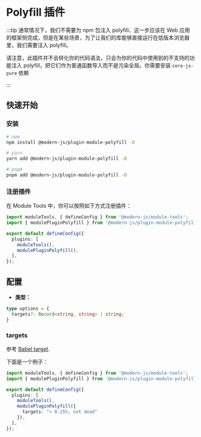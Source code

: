 # Polyfill 插件

:::tip
通常情况下，我们不需要为 npm 包注入 polyfill，这一步应该在 Web 应用的框架侧完成，但是在某些场景，为了让我们的库能够直接运行在低版本浏览器里，我们需要注入 polyfill。

请注意，此插件并不会转化你的代码语法，只会为你的代码中使用到的不支持的功能注入 polyfill，把它们作为普通函数导入而不是污染全局。你需要安装 `core-js-pure` 依赖

:::

## 快速开始

### 安装

```bash
# npm
npm install @modern-js/plugin-module-polyfill -D

# yarn
yarn add @modern-js/plugin-module-polyfill -D

# pnpm
pnpm add @modern-js/plugin-module-polyfill -D
```

### 注册插件

在 Module Tools 中，你可以按照如下方式注册插件：

```ts
import moduleTools, { defineConfig } from '@modern-js/module-tools';
import { modulePluginPolyfill } from '@modern-js/plugin-module-polyfill';

export default defineConfig({
  plugins: [
    moduleTools(),
    modulePluginPolyfill(),
  ],
});
```

## 配置

* **类型：**

```ts
type options = {
  targets?: Record<string, string> | string;
}
```

### targets

参考 [Babel target](https://babeljs.io/docs/options#targets).

下面是一个例子：

```ts
import moduleTools, { defineConfig } from '@modern-js/module-tools';
import { modulePluginPolyfill } from '@modern-js/plugin-module-polyfill';

export default defineConfig({
  plugins: [
    moduleTools(),
    modulePluginPolyfill({
      targets: "> 0.25%, not dead"
    }),
  ],
});
```
